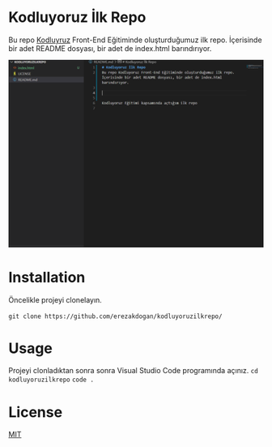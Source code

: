 # Kodluyoruz İlk Repo
Bu repo [Kodluyruz](https://kodluyoruz.org) Front-End Eğitiminde oluşturduğumuz ilk repo. İçerisinde bir adet README dosyası, bir adet de index.html barındırıyor.

![screenshot](https://github.com/erezakdogan/kodluyoruzilkrepo/blob/main/media/repo.png)

# Installation
Öncelikle projeyi clonelayın.

 `git clone
 https://github.com/erezakdogan/kodluyoruzilkrepo/`
 
 # Usage
 Projeyi clonladıktan sonra sonra Visual Studio Code programında açınız.
 `cd kodluyoruzilkrepo`
 `code .`

 # License
[MIT](https://choosealicense.com/licenses/mit/)